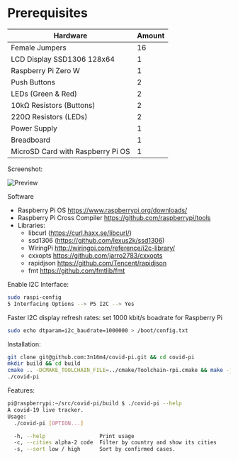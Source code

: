 # Prerequisites
| Hardware                          | Amount 
|-----------------------------------|--------
| Female Jumpers                    | 16     
| LCD Display SSD1306 128x64        | 1      
| Raspberry Pi Zero W               | 1      
| Push Buttons                      | 2      
| LEDs (Green & Red)                | 2      
| 10kΩ Resistors (Buttons)          | 2      
| 220Ω Resistors (LEDs)             | 2      
| Power Supply                      | 1      
| Breadboard                        | 1      
| MicroSD Card with Raspberry Pi OS | 1      

Screenshot:

![Preview](img/Screenshot.png)

Software

*   Raspberry Pi OS https://www.raspberrypi.org/downloads/
*   Raspberry Pi Cross Compiler https://github.com/raspberrypi/tools
*   Libraries:
    -   libcurl (https://curl.haxx.se/libcurl/)
    -   ssd1306 (https://github.com/lexus2k/ssd1306)
    -   WiringPi http://wiringpi.com/reference/i2c-library/
    -   cxxopts https://github.com/jarro2783/cxxopts
    -   rapidjson https://github.com/Tencent/rapidjson
    -   fmt https://github.com/fmtlib/fmt

Enable I2C Interface:

``` bash
sudo raspi-config
5 Interfacing Options --> P5 I2C --> Yes
```

Faster I2C display refresh rates:
set 1000 kbit/s boadrate for Raspberry Pi

``` bash
sudo echo dtparam=i2c_baudrate=1000000 > /boot/config.txt
```

Installation:

``` bash
git clone git@github.com:3n16m4/covid-pi.git && cd covid-pi
mkdir build && cd build
cmake .. -DCMAKE_TOOLCHAIN_FILE=../cmake/Toolchain-rpi.cmake && make -j
./covid-pi
```

Features:

``` bash
pi@raspberrypi:~/src/covid-pi/build $ ./covid-pi --help
A covid-19 live tracker.
Usage:
  ./covid-pi [OPTION...]

  -h, --help                 Print usage
  -c, --cities alpha-2 code  Filter by country and show its cities
  -s, --sort low / high      Sort by confirmed cases.
```
